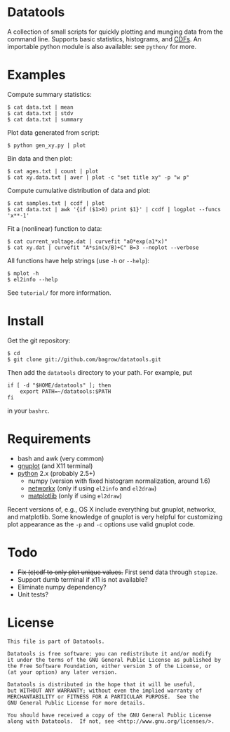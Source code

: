 Datatools
=========

A collection of small scripts for quickly plotting and munging data from the
command line.  Supports basic statistics, histograms, and [CDFs][].  An importable
python module is also available: see `python/` for more.


Examples
========

Compute summary statistics:

    $ cat data.txt | mean
    $ cat data.txt | stdv
    $ cat data.txt | summary

Plot data generated from script:

    $ python gen_xy.py | plot

Bin data and then plot:

    $ cat ages.txt | count | plot
    $ cat xy.data.txt | aver | plot -c "set title xy" -p "w p"

Compute cumulative distribution of data and plot:

    $ cat samples.txt | ccdf | plot
    $ cat data.txt | awk '{if ($1>0) print $1}' | ccdf | logplot --funcs 'x**-1'

Fit a (nonlinear) function to data:

    $ cat current_voltage.dat | curvefit "a0*exp(a1*x)"
    $ cat xy.dat | curvefit "A*sin(x/B)+C" B=3 --noplot --verbose

All functions have help strings (use `-h` or `--help`):

    $ mplot -h
    $ el2info --help

See `tutorial/` for more information.

Install
=======

Get the git repository:

    $ cd
    $ git clone git://github.com/bagrow/datatools.git

Then add the `datatools` directory to your path.  For example, put

    if [ -d "$HOME/datatools" ]; then
        export PATH=~/datatools:$PATH
    fi

in your `bashrc`.


Requirements
============

* bash and awk (very common)
* [gnuplot][] (and X11 terminal)
* [python][] 2.x (probably 2.5+)
    - numpy (version with fixed histogram normalization, around 1.6)
    - [networkx][] (only if using `el2info` and `el2draw`)
    - [matplotlib][] (only if using `el2draw`)

Recent versions of, e.g., OS X include everything but gnuplot, networkx, and
matplotlib.  Some knowledge of gnuplot is very helpful for customizing plot
appearance as the `-p` and `-c` options use valid gnuplot code.

Todo
====

* ~~Fix (c)cdf to only plot unique values.~~ First send data through `stepize`.
* Support dumb terminal if x11 is not available?
* Eliminate numpy dependency?
* Unit tests?

License
=======

    This file is part of Datatools.
    
    Datatools is free software: you can redistribute it and/or modify
    it under the terms of the GNU General Public License as published by
    the Free Software Foundation, either version 3 of the License, or
    (at your option) any later version.
    
    Datatools is distributed in the hope that it will be useful,
    but WITHOUT ANY WARRANTY; without even the implied warranty of
    MERCHANTABILITY or FITNESS FOR A PARTICULAR PURPOSE.  See the
    GNU General Public License for more details.
    
    You should have received a copy of the GNU General Public License
    along with Datatools.  If not, see <http://www.gnu.org/licenses/>.

[CDFs]:       http://en.wikipedia.org/wiki/Empirical_distribution_function
[numpy]:      http://numpy.scipy.org/
[python]:     http://python.org/
[gnuplot]:    http://www.gnuplot.info/
[networkx]:   http://networkx.lanl.gov
[matplotlib]: http://matplotlib.sourceforge.net
